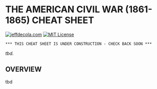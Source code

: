 # THE AMERICAN CIVIL WAR (1861-1865) CHEAT SHEET

[![jeffdecola.com](https://img.shields.io/badge/website-jeffdecola.com-blue)](https://jeffdecola.com)
[![MIT License](https://img.shields.io/:license-mit-blue.svg)](https://jeffdecola.mit-license.org)

```text
*** THIS CHEAT SHEET IS UNDER CONSTRUCTION - CHECK BACK SOON ***
```

_tbd._

## OVERVIEW

tbd
